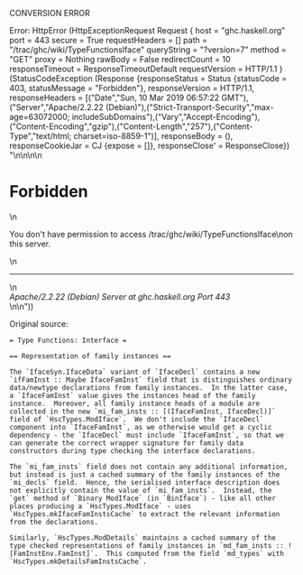 CONVERSION ERROR

Error: HttpError (HttpExceptionRequest Request {
  host                 = "ghc.haskell.org"
  port                 = 443
  secure               = True
  requestHeaders       = []
  path                 = "/trac/ghc/wiki/TypeFunctionsIface"
  queryString          = "?version=7"
  method               = "GET"
  proxy                = Nothing
  rawBody              = False
  redirectCount        = 10
  responseTimeout      = ResponseTimeoutDefault
  requestVersion       = HTTP/1.1
}
 (StatusCodeException (Response {responseStatus = Status {statusCode = 403, statusMessage = "Forbidden"}, responseVersion = HTTP/1.1, responseHeaders = [("Date","Sun, 10 Mar 2019 06:57:22 GMT"),("Server","Apache/2.2.22 (Debian)"),("Strict-Transport-Security","max-age=63072000; includeSubDomains"),("Vary","Accept-Encoding"),("Content-Encoding","gzip"),("Content-Length","257"),("Content-Type","text/html; charset=iso-8859-1")], responseBody = (), responseCookieJar = CJ {expose = []}, responseClose' = ResponseClose}) "<!DOCTYPE HTML PUBLIC \"-//IETF//DTD HTML 2.0//EN\">\n<html><head>\n<title>403 Forbidden</title>\n</head><body>\n<h1>Forbidden</h1>\n<p>You don't have permission to access /trac/ghc/wiki/TypeFunctionsIface\non this server.</p>\n<hr>\n<address>Apache/2.2.22 (Debian) Server at ghc.haskell.org Port 443</address>\n</body></html>\n"))

Original source:

```trac
= Type Functions: Interface =

== Representation of family instances ==

The `IfaceSyn.IfaceData` variant of `IfaceDecl` contains a new `ifFamInst :: Maybe IfaceFamInst` field that is distinguishes ordinary data/newtype declarations from family instances.  In the latter case, a `IfaceFamInst` value gives the instances head of the family instance.  Moreover, all family instance heads of a module are collected in the new `mi_fam_insts :: [(IfaceFamInst, IfaceDecl)]` field of `HscTypes.ModIface`.  We don't include the `IfaceDecl` component into `IfaceFamInst`, as we otherwise would get a cyclic dependency - the `IfaceDecl` must include `IfaceFamInst`, so that we can generate the correct wrapper signature for family data constructors during type checking the interface declarations.

The `mi_fam_insts` field does not contain any additional information, but instead is just a cached summary of the family instances of the `mi_decls` field.  Hence, the serialised interface description does not explicitly contain the value of `mi_fam_insts`.  Instead, the `get` method of `Binary ModIface` (in `BinIface`) - like all other places producing a `HscTypes.ModIface` - uses `HscTypes.mkIfaceFamInstsCache` to extract the relevant information from the declarations.

Similarly, `HscTypes.ModDetails` maintains a cached summary of the type checked representations of family instances in `md_fam_insts :: ![FamInstEnv.FamInst]`.  This computed from the field `md_types` with `HscTypes.mkDetailsFamInstsCache`.
```
